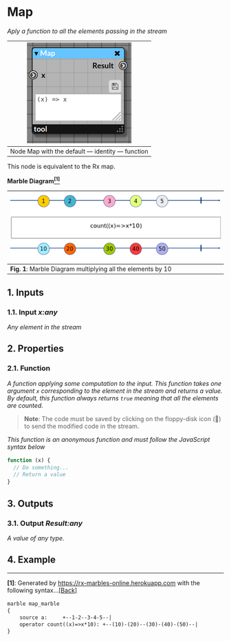 # Map

_Aply a function to all the elements passing in the stream_

| ![node Map](img/map.png) |
|------------------------|
|Node Map with the default &mdash; identity &mdash; function|

This node is equivalent to the Rx map.

**Marble Diagram[<sup name="f1">[1]</sup>](#1)**

| ![Marble of map](img/map_marble.png) | 
|------------------------------------------|
| **Fig. 1**: Marble Diagram multiplying all the elements by 10  |

## 1. Inputs

### 1.1. Input _x:any_

_Any element in the stream_

## 2. Properties

### 2.1. Function

_A function applying some computation to the input. This function takes one argument `x` corresponding to the element in the stream and returns a value._
_By default, this function always returns `true` meaning that all the elements are counted._

> **Note**: The code must be saved by clicking on the floppy-disk icon (💾) to send the modified code in the stream.
 

_This function is an anonymous function and must follow the JavaScript syntax below_

```javascript
function (x) {
  // Do something...
  // Return a value
}
```

## 3. Outputs

### 3.1. Output _Result:any_

_A value of any type._

## 4. Example

---

<b name="1">[1]</b>: Generated by https://rx-marbles-online.herokuapp.com with the following syntax...[[Back]](#f1)
```
marble map_marble
{
    source a:     +--1-2--3-4-5--|
    operator count((x)=>x*10): +--(10)-(20)--(30)-(40)-(50)--|
}
```
